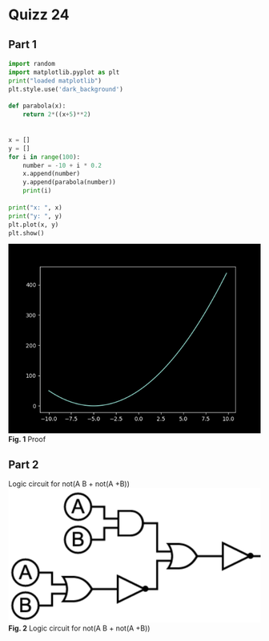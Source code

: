 # Quizz 24
## Part 1
```python
import random
import matplotlib.pyplot as plt
print("loaded matplotlib")
plt.style.use('dark_background')

def parabola(x):
    return 2*((x+5)**2)


x = []
y = []
for i in range(100):
    number = -10 + i * 0.2
    x.append(number)
    y.append(parabola(number))
    print(i)

print("x: ", x)
print("y: ", y)
plt.plot(x, y)
plt.show()
```
![](../Images/quizz24-proof.png)
**Fig. 1** Proof

## Part 2
Logic circuit for not(A B + not(A +B))
![](../Images/quizz24-logiccircuit.png)
**Fig. 2** Logic circuit for not(A B + not(A +B))